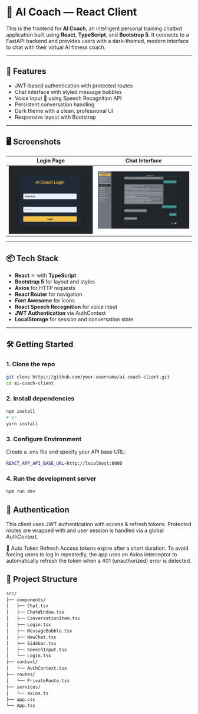 # 🧠 AI Coach — React Client

This is the frontend for **AI Coach**, an intelligent personal training chatbot application built using **React**, **TypeScript**, and **Bootstrap 5**. It connects to a FastAPI backend and provides users with a dark-themed, modern interface to chat with their virtual AI fitness coach.

---

## 🚀 Features

- JWT-based authentication with protected routes
- Chat interface with styled message bubbles
- Voice input 🎤 using Speech Recognition API
- Persistent conversation handling
- Dark theme with a clean, professional UI
- Responsive layout with Bootstrap

---

## 🖥️ Screenshots

| Login Page                        | Chat Interface                  |
| --------------------------------- | ------------------------------- |
| ![Login](./screenshots/login.png) | ![Chat](./screenshots/chat.png) |

---

## 📦 Tech Stack

- **React** ⚛️ with **TypeScript**
- **Bootstrap 5** for layout and styles
- **Axios** for HTTP requests
- **React Router** for navigation
- **Font Awesome** for icons
- **React Speech Recognition** for voice input
- **JWT Authentication** via AuthContext
- **LocalStorage** for session and conversation state

---

## 🛠️ Getting Started

### 1. Clone the repo

```bash
git clone https://github.com/your-username/ai-coach-client.git
cd ai-coach-client
```

### 2. Install dependencies

```bash
npm install
# or
yarn install
```

### 3. Configure Environment

Create a .env file and specify your API base URL:

```bash
REACT_APP_API_BASE_URL=http://localhost:8000
```

### 4. Run the development server

```bash
npm run dev
```

## 🔐 Authentication

This client uses JWT authentication with access & refresh tokens. Protected routes are wrapped with <PrivateRoute /> and user session is handled via a global AuthContext.

🔁 Auto Token Refresh
Access tokens expire after a short duration. To avoid forcing users to log in repeatedly, the app uses an Axios interceptor to automatically refresh the token when a 401 (unauthorized) error is detected.

## 📁 Project Structure

```bash
src/
├── components/
│   ├── Chat.tsx
│   ├── ChatWindow.tsx
│   ├── ConversationItem.tsx
│   ├── Login.tsx
│   ├── MessageBubble.tsx
│   ├── NewChat.tsx
│   ├── Sidebar.tsx
│   ├── SoeechInput.tsx
│   └── Login.tsx
├── context/
│   └── AuthContext.tsx
├── routes/
│   └── PrivateRoute.tsx
├── services/
│   └── axios.ts
├── app.css
└── App.tsx
```
